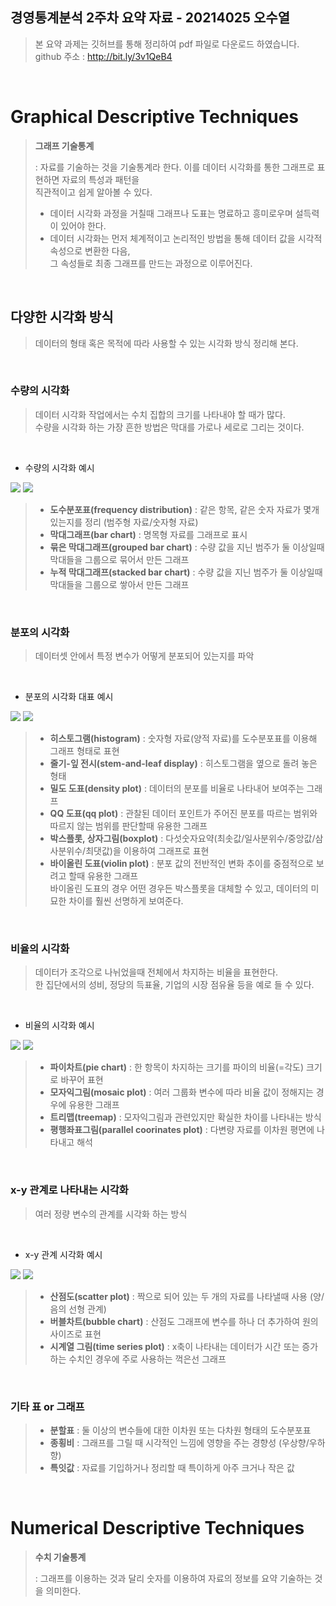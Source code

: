 ## 경영통계분석 2주차 요약 자료 - 20214025 오수열

> 본 요약 과제는 깃허브를 통해 정리하여 pdf 파일로 다운로드 하였습니다.<br>github 주소 : http://bit.ly/3v1QeB4

<br>

# Graphical Descriptive Techniques

> **그래프 기술통계**<br>
>
> : 자료를 기술하는 것을 기술통계라 한다. 이를 데이터 시각화를 통한 그래프로 표현하면 자료의 특성과 패턴을<br>직관적이고 쉽게 알아볼 수 있다. 
>
> * 데이터 시각화 과정을 거칠때 그래프나 도표는 명료하고 흥미로우며 설득력이 있어야 한다.
> * 데이터 시각화는 먼저 체계적이고 논리적인 방법을 통해 데이터 값을 시각적 속성으로 변환한 다음,<br>그 속성들로 최종 그래프를 만드는 과정으로 이루어진다.

<br>

## 다양한 시각화 방식

> 데이터의 형태 혹은 목적에 따라 사용할 수 있는 시각화 방식 정리해 본다.

<br>

### 수량의 시각화

> 데이터 시각화 작업에서는 수치 집합의 크기를 나타내야 할 때가 많다.<br>수량을 시각화 하는 가장 흔한 방법은 막대를 가로나 세로로 그리는 것이다.

<br>

* 수량의 시각화 예시

<img src="https://clauswilke.com/dataviz/directory_of_visualizations_files/figure-html/amounts-1.png"/>

<img src="https://clauswilke.com/dataviz/directory_of_visualizations_files/figure-html/amounts_multi-1.png" />

<br>

> * **도수분포표(frequency distribution)** : 같은 항목, 같은 숫자 자료가 몇개 있는지를 정리 (범주형 자료/숫자형 자료)
> * **막대그래프(bar chart)** : 명목형 자료를 그래프로 표시
> * **묶은 막대그래프(grouped bar chart)** : 수량 값을 지닌 범주가 둘 이상일때 막대들을 그룹으로 묶어서 만든 그래프
> * **누적 막대그래프(stacked bar chart)** : 수량 값을 지닌 범주가 둘 이상일때 막대들을 그룹으로 쌓아서 만든 그래프

<br>

### 분포의 시각화

> 데이터셋 안에서 특정 변수가 어떻게 분포되어 있는지를 파악

<br>

* 분포의 시각화 대표 예시

<img src="https://clauswilke.com/dataviz/directory_of_visualizations_files/figure-html/single-distributions-1.png" />

<img src="https://clauswilke.com/dataviz/directory_of_visualizations_files/figure-html/multiple-distributions-1.png" />

<br>

> * **히스토그램(histogram)** : 숫자형 자료(양적 자료)를 도수분포표를 이용해 그래프 형태로 표현
> * **줄기-잎 전시(stem-and-leaf display)** : 히스토그램을 옆으로 돌려 놓은 형태
> * **밀도 도표(density plot)** : 데이터의 분포를 비율로 나타내어 보여주는 그래프
> * **QQ 도표(qq plot)** : 관찰된 데이터 포인트가 주어진 분포를 따르는 범위와 따르지 않는 범위를 판단할때 유용한 그래프
> * **박스플롯, 상자그림(boxplot)** : 다섯숫자요약(최솟값/일사분위수/중앙값/삼사분위수/최댓값)을 이용하여 그래프로 표현
> * **바이올린 도표(violin plot)** : 분포 값의 전반적인 변화 추이를 중점적으로 보려고 할때 유용한 그래프<br>바이올린 도표의 경우 어떤 경우든 박스플롯을 대체할 수 있고, 데이터의 미묘한 차이를 훨씬 선명하게 보여준다.

<br>

### 비율의 시각화

> 데이터가 조각으로 나뉘었을때 전체에서 차지하는 비율을 표현한다.<br>한 집단에서의 성비, 정당의 득표율, 기업의 시장 점유율 등을 예로 들 수 있다.

<br>

* 비율의 시각화 예시

<img src="https://clauswilke.com/dataviz/directory_of_visualizations_files/figure-html/proportions-1.png" />

<img src="https://clauswilke.com/dataviz/directory_of_visualizations_files/figure-html/proportions-multi-1.png" />

<br>

> * **파이차트(pie chart)** : 한 항목이 차지하는 크기를 파이의 비율(=각도) 크기로 바꾸어 표현
> * **모자익그림(mosaic plot)** : 여러 그룹화 변수에 따라 비율 값이 정해지는 경우에 유용한 그래프
> * **트리맵(treemap)** : 모자익그림과 관련있지만 확실한 차이를 나타내는 방식
> * **평행좌표그림(parallel coorinates plot)** : 다변량 자료를 이차원 평면에 나타내고 해석

<br>

### x-y 관계로 나타내는 시각화

> 여러 정량 변수의 관계를 시각화 하는 방식

<br>

* x-y 관계 시각화 예시

<img src="https://clauswilke.com/dataviz/directory_of_visualizations_files/figure-html/basic-scatter-1.png" />

<img src="https://clauswilke.com/dataviz/directory_of_visualizations_files/figure-html/xy-lines-1.png" />

<br>

> * **산점도(scatter plot)** : 짝으로 되어 있는 두 개의 자료를 나타낼때 사용 (양/음의 선형 관계)
> * **버블차트(bubble chart)** : 산점도 그래프에 변수를 하나 더 추가하여 원의 사이즈로 표현
> * **시계열 그림(time series plot)** : x축이 나타내는 데이터가 시간 또는 증가하는 수치인 경우에 주로 사용하는 꺽은선 그래프

<br>

### 기타 표 or 그래프

> * **분할표** : 둘 이상의 변수들에 대한 이차원 또는 다차원 형태의 도수분포표
> * **종횡비** : 그래프를 그릴 때 시각적인 느낌에 영향을 주는 경향성 (우상향/우하향)
> * **특잇값** : 자료를 기입하거나 정리할 때 특이하게 아주 크거나 작은 값

<br>

# Numerical Descriptive Techniques

> **수치 기술통계**<br>
>
> : 그래프를 이용하는 것과 달리 숫자를 이용하여 자료의 정보를 요약 기술하는 것을 의미한다.
>
> 